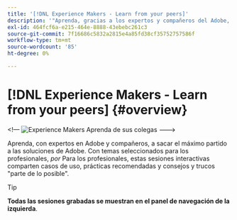 ```yaml
---
title: '[!DNL Experience Makers - Learn from your peers]'
description: '"Aprenda, gracias a los expertos y compañeros del Adobe, cómo sacar el máximo partido a sus soluciones de Adobe. [!DNL Experience Makers - Learn from your peers] es una serie global de eventos virtuales de aprendizaje de clientes, que se centran en profundizar en [!DNL Adobe Experience Cloud] soluciones.'''
exl-id: 464fcf6a-e215-464e-8888-43ebebc261c3
source-git-commit: 7f16686c5832a2815e4a85fd38cf35752757586f
workflow-type: tm+mt
source-wordcount: '85'
ht-degree: 0%

---
```


# [!DNL Experience Makers - Learn from your peers] {#overview}

&lt;!— <img alt="Experience Makers Aprenda de sus colegas" src="./assets/skill-exchange.png" /> --->

Aprenda, con expertos en Adobe y compañeros, a sacar el máximo partido a las soluciones de Adobe. Con temas seleccionados para los profesionales, _por_ Para los profesionales, estas sesiones interactivas comparten casos de uso, prácticas recomendadas y consejos y trucos &quot;parte de lo posible&quot;.

>[!TIP]
>
>**Todas las sesiones grabadas se muestran en el panel de navegación de la izquierda**.
